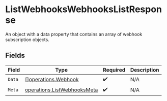 # ListWebhooksWebhooksListResponse

An object with a data property that contains an array of webhook subscription objects.


## Fields

| Field                                                                             | Type                                                                              | Required                                                                          | Description                                                                       |
| --------------------------------------------------------------------------------- | --------------------------------------------------------------------------------- | --------------------------------------------------------------------------------- | --------------------------------------------------------------------------------- |
| `Data`                                                                            | [][operations.Webhook](../../../pkg/models/operations/webhook.md)                 | :heavy_check_mark:                                                                | N/A                                                                               |
| `Meta`                                                                            | [operations.ListWebhooksMeta](../../../pkg/models/operations/listwebhooksmeta.md) | :heavy_check_mark:                                                                | N/A                                                                               |